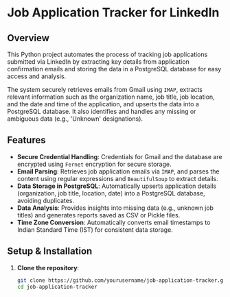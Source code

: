 # Job Application Tracker for LinkedIn

## Overview
This Python project automates the process of tracking job applications submitted via LinkedIn by extracting key details from application confirmation emails and storing the data in a PostgreSQL database for easy access and analysis.

The system securely retrieves emails from Gmail using `IMAP`, extracts relevant information such as the organization name, job title, job location, and the date and time of the application, and upserts the data into a PostgreSQL database. It also identifies and handles any missing or ambiguous data (e.g., 'Unknown' designations).

## Features
- **Secure Credential Handling**: Credentials for Gmail and the database are encrypted using `Fernet` encryption for secure storage.
- **Email Parsing**: Retrieves job application emails via `IMAP`, and parses the content using regular expressions and `BeautifulSoup` to extract details.
- **Data Storage in PostgreSQL**: Automatically upserts application details (organization, job title, location, date) into a PostgreSQL database, avoiding duplicates.
- **Data Analysis**: Provides insights into missing data (e.g., unknown job titles) and generates reports saved as CSV or Pickle files.
- **Time Zone Conversion**: Automatically converts email timestamps to Indian Standard Time (IST) for consistent data storage.
  
## Setup & Installation

1. **Clone the repository**:
   ```bash
   git clone https://github.com/yourusername/job-application-tracker.git
   cd job-application-tracker
